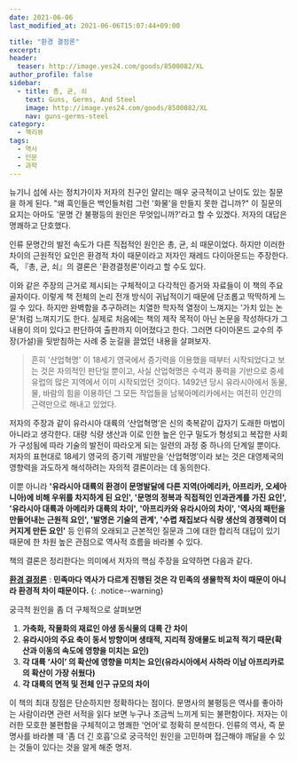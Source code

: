 ```yaml
---
date: 2021-06-06
last_modified_at: 2021-06-06T15:07:44+09:00

title: "환경 결정론"
excerpt:
header:
  teaser: http://image.yes24.com/goods/8500082/XL
author_profile: false
sidebar:
  - title: 총, 균, 쇠
    text: Guns, Germs, And Steel
    image: http://image.yes24.com/goods/8500082/XL
    nav: guns-germs-steel
category:
  - 책리뷰
tags:
  - 역사
  - 인문
  - 과학
---
```

뉴기니 섬에 사는 정치가이자 저자의 친구인 얄리는 매우 궁극적이고 난이도 있는 질문을 하게 된다. "왜 흑인들은 백인들처럼 그런 '화물'을 만들지 못한 겁니까?" 이 질문의 요지는 아마도 '문명 간 불평등의 원인은 무엇입니까?'라고 할 수 있겠다. 저자의 대답은 명쾌하고 단호했다. 

인류 문명간의 발전 속도가 다른 직접적인 원인은 총, 균, 쇠 때문이었다. 하지만 이러한 차이의 근원적인 요인은 환경적 차이 때문이라고 저자인 재레드 다이아몬드는 주장한다. 즉, 『총, 균, 쇠』의 결론은 '환경결정론'이라고 할 수도 있다. 

이와 같은 주장의 근거로 제시되는 구체적이고 다각적인 증거와 자료들이 이 책의 주요 골자이다. 이렇게 책 전체의 논리 전개 방식이 귀납적이기 때문에 단조롭고 딱딱하게 느낄 수 있다. 하지만 완벽함을 추구하려는 치열한 학자적 열정이 느껴지는 '가치 있는 논문'처럼 느껴지기도 한다. 실제로 처음에는 책의 제작 목적이 아닌 논문을 작성하다가 그 내용이 의미 있다고 판단하여 출판까지 이어졌다고 한다. 그러면 다이아몬드 교수의 주장(가설)을 뒷받침하는 사례 중 눈길을 끌었던 내용을 살펴보자. 

> 흔히 '산업혁명' 이 18세기 영국에서 증기력을 이용했을 때부터 시작되었다고 보는 것은 자의적인 판단일 뿐이고, 사실 산업혁명은 수력과 풍력을 기반으로 중세 유럽의 많은 지역에서 이미 시작되었던 것이다. 1492년 당시 유라시아에서 동물, 물, 바람의 힘을 이용하던 그 모든 작업들을 남북아메리카에서는 여전히 인간의 근력만으로 해내고 있었다.

저자의 주장과 같이 유라시아 대륙의 ‘산업혁명’은 신의 축복같이 갑자기 도래한 마법이 아니라고 생각한다. 대량 식량 생산과 이로 인한 높은 인구 밀도가 형성되고 복잡한 사회가 구성됨에 따라 기술의 발전이 따라오게 되는 일련의 과정 중 하나의 단계일 뿐이다. 저자의 표현대로 18세기 영국의 증기력 개발만을 ‘산업혁명’이라 보는 것은 대영제국의 영향력을 과도하게 해석하려는 자의적 결론이라는 데 동의한다. 

이뿐 아니라 **'유라시아 대륙의 환경이 문명발달에 다른 지역(아메리카, 아프리카, 오세아니아)에 비해 우위를 차지하게 된 요인', '문명의 정복과 직접적인 인과관계를 가진 요인', '유라시아 대륙과 아메리카 대륙의 차이', '아프리카와 유라시아의 차이', '역사의 패턴을 만들어내는 근원적 요인', '발명은 기술의 관계', '수렵 채집보다 식량 생산의 경쟁력이 더 커지게 만든 요인'** 등 인류의 오래되고 근본적인 질문과 그에 대한 합리적 대답이 있기 때문에 한 차원 높은 관점으로 역사적 흐름을 바라볼 수 있다. 

책의 결론은 정리한다는 의미에서 저자의 핵심 주장을 요약하면 다음과 같다.

[**환경 결정론**]() : **민족마다 역사가 다르게 진행된 것은 각 민족의 생물학적 차이 때문이 아니라 환경적 차이 때문이다.**
{: .notice--warning}

궁극적 원인을 좀 더 구체적으로 살펴보면

1. **가축화, 작물화의 재료인 야생 동식물의 대륙 간 차이**
2. **유라시아의 주요 축이 동서 방향이며 생태적, 지리적 장애물도 비교적 적기 때문(확산과 이동의 속도에 영향을 미치는 요인)**
3. **각 대륙 ‘사이’ 의 확산에 영향을 미치는 요인(유라시아에서 사하라 이남 아프리카로의 확산이 가장 쉬웠다)**
4. **각 대륙의 면적 및 전체 인구 규모의 차이** 

이 책의 최대 장점은 단순하지만 정확하다는 점이다. 문명사의 불평등은 역사를 좋아하는 사람이라면 관련 서적을 읽다 보면 누구나 조금씩 느끼게 되는 불편함이다. 저자는 이러한 모호한 불편함을 구체적이고 명쾌한 '언어'로 정확히 분석한다. 인류의 역사, 즉 문명사를 바라볼 때 '좀 더 긴 호흡'으로 궁극적인 원인을 고민하며 접근해야 깨달을 수 있는 것들이 있다는 것을 알게 해준 명저.